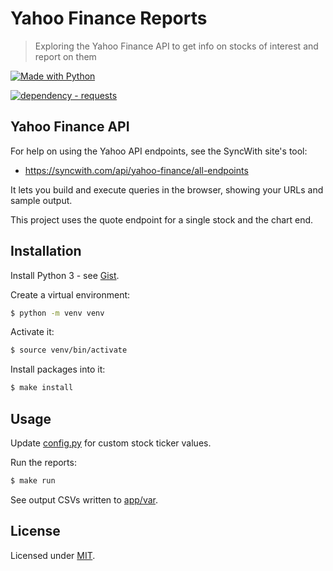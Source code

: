 # Yahoo Finance Reports
> Exploring the Yahoo Finance API to get info on stocks of interest and report on them

[![Made with Python](https://img.shields.io/badge/Python->=3.6-blue?logo=python&logoColor=white)](https://python.org "Go to Python homepage")

[![dependency - requests](https://img.shields.io/badge/dependency-requests-blue)](https://pypi.org/project/requests)


## Yahoo Finance API

For help on using the Yahoo API endpoints, see the SyncWith site's tool:

- https://syncwith.com/api/yahoo-finance/all-endpoints

It lets you build and execute queries in the browser, showing your URLs and sample output.

This project uses the quote endpoint for a single stock and the chart end.


## Installation

Install Python 3 - see [Gist](https://gist.github.com/MichaelCurrin/57caae30bd7b0991098e9804a9494c23).

Create a virtual environment:

```sh
$ python -m venv venv
```

Activate it:

```sh
$ source venv/bin/activate
```

Install packages into it:

```sh
$ make install
```


## Usage

Update [config.py](/app/config.py) for custom stock ticker values.

Run the reports:

```sh
$ make run
```

See output CSVs written to [app/var](/app/var).


## License

Licensed under [MIT](/LICENSE).
